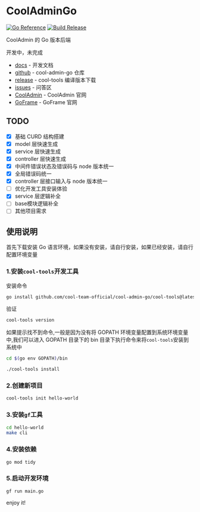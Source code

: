 # CoolAdminGo

[![Go Reference](https://pkg.go.dev/badge/github.com/cool-team-official/cool-admin-go.svg)](https://pkg.go.dev/github.com/cool-team-official/cool-admin-go)
[![Build Release](https://github.com/cool-team-official/cool-admin-go/actions/workflows/release.yml/badge.svg)](https://github.com/cool-team-official/cool-admin-go/actions/workflows/release.yml)

CoolAdmin 的 Go 版本后端

开发中，未完成

- [docs](https://pkg.go.dev/github.com/cool-team-official/cool-admin-go) - 开发文档
- [github](https://github.com/cool-team-official/cool-admin-go) - cool-admin-go 仓库
- [release](https://github.com/cool-team-official/cool-admin-go/releases) - cool-tools 编译版本下载
- [issues](https://github.com/cool-team-official/cool-admin-go/issues) - 问答区
- [CoolAdmin](https://cool-js.com) - CoolAdmin 官网
- [GoFrame](https://goframe.org) - GoFrame 官网

## TODO

- [x] 基础 CURD 结构搭建
- [x] model 层快速生成
- [x] service 层快速生成
- [x] controller 层快速生成
- [x] 中间件错误状态及错误码与 node 版本统一
- [x] 全局错误码统一
- [x] controller 层接口输入与 node 版本统一
- [ ] 优化开发工具安装体验
- [x] service 层逻辑补全
- [ ] base模块逻辑补全
- [ ] 其他项目需求

## 使用说明

首先下载安装 Go 语言环境，如果没有安装，请自行安装，如果已经安装，请自行配置环境变量

### 1.安装`cool-tools`开发工具

安装命令

```bash
go install github.com/cool-team-official/cool-admin-go/cool-tools@latest
```

验证

```bash
cool-tools version
```

如果提示找不到命令,一般是因为没有将 GOPATH 环境变量配置到系统环境变量中,我们可以进入 GOPATH 目录下的 bin 目录下执行命令来将`cool-tools`安装到系统中

```bash
cd $(go env GOPATH)/bin

./cool-tools install
```

### 2.创建新项目

```bash
cool-tools init hello-world
```

### 3.安装`gf`工具


```bash
cd hello-world
make cli
```

### 4.安装依赖

```bash
go mod tidy
```

### 5.启动开发环境

```bash
gf run main.go
```

enjoy it!
